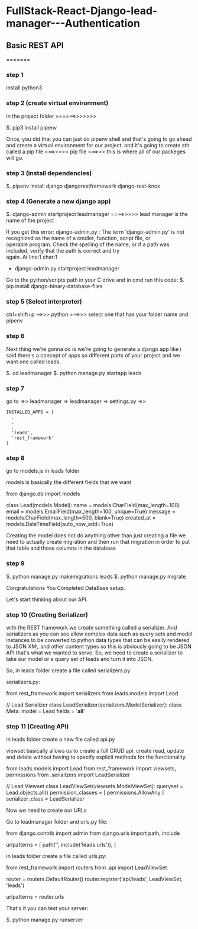 # FullStack-React-Django-lead-manager---Authentication


## Basic REST API


=======
### step 1
install python3

### step 2 (create virtual environment)
in the project folder  ======>>>>>>>  

$. pip3 install pipenv

Once, you did that you can just do pipenv shell and that's going to go ahead and create a virtual environment for our project. and it's going to create sth called a pip file ===>>>>> pip file ===>>> this is where all of our packeges will go.

### step 3 (install  dependencies)
$. pipenv install django djangorestframework django-rest-knox

### step 4 (Generate a new django app)
$. django-admin startproject leadmanager    ====>>>>> lead manager is the name of the project


If you get this error: django-admin.py : The term 'django-admin.py' is not recognized as the name of a cmdlet, function, script file, or         
operable program. Check the spelling of the name, or if a path was included, verify that the path is correct and try      
again.
At line:1 char:1
+ django-admin.py startproject leadmanager

Go to the python/scripts path in your C drive and in cmd run this code:
$. pip install django-binary-database-files

### step 5 (Select interpreter)
ctrl+shift+p ==>>> python ===>>> select one that has your folder name and pipenv

### step 6
Next thing we're gonna do is we're going to generate a django app like i said there's a concept of apps so different parts of your project
and we want one called leads.

$. cd leadmanager
$. python manage.py startapp leads

### step 7 
go to =>> leadmanager => leadmanager => settings.py =>>

```
INSTALLED_APPS = [
  .
  .
  .
  'leads',
  'rest_framework'
]
```

### step 8
go to models.js in leads folder

models is basically the different fields that we want

from django.db import models

class Lead(models.Model):
    name = models.CharField(max_length=100)
    email = models.EmailField(max_length=100, unique=True)
    message = models.CharField(max_length=500, blank=True)
    created_at = models.DateTimeField(auto_now_add=True)
    
Creating the model does not do anything other than just creating a file we need to actually create migration and then run that migration in order to put that table and those columns in the database

### step 9
$. python manage.py makemigrations leads
$. python manage.py migrate


Congratulations You Completed DataBase setup.

Let's start thinking about our API.


### step 10 (Creating Serializer)

with the REST framework we create something called a serializer. And serializers as you can see allow complex data such as query sets and model instances to be converted to python data types that can be easily rendered to JSON XML and other content types so this is obviously going to be JSON API that's what we wanted to serve. So, we need to create a serializer to take our model or a query set of leads and turn it into JSON.


So, in leads folder create a file called serializers.py

serializers.py:

from rest_framework import serializers
from leads.models import Lead

// Lead Serializer
class LeadSerializer(serializers.ModelSerializer):
    class Meta:
        model = Lead
        fields = '__all__'

### step 11 (Creating API)
in leads folder create a new file called api.py

viewset basically allows us to create a full CRUD api, create read, update and delete without having to specify explicit methods for the functionality.




from leads.models import Lead
from rest_framework import viewsets, permissions
from .serializers import LeadSerializer

// Lead Viewset
class LeadViewSet(viewsets.ModelViewSet):
    queryset = Lead.objects.all()
    permission_classes = [
        permissions.AllowAny
    ]
    serializer_class = LeadSerializer
    
    
    

    
Now we need to create our URLs

Go to leadmanager folder and urls.py file:






from django.contrib import admin
from django.urls import path, include

urlpatterns = [
    path('', include('leads.urls')),
]




in leads folder create a file called urls.py:


from rest_framework import routers
from .api import LeadViewSet

router = routers.DefaultRouter()
router.register('api/leads', LeadViewSet, 'leads')

urlpatterns = router.urls





That's it you can test your server:

$. python manage.py runserver
